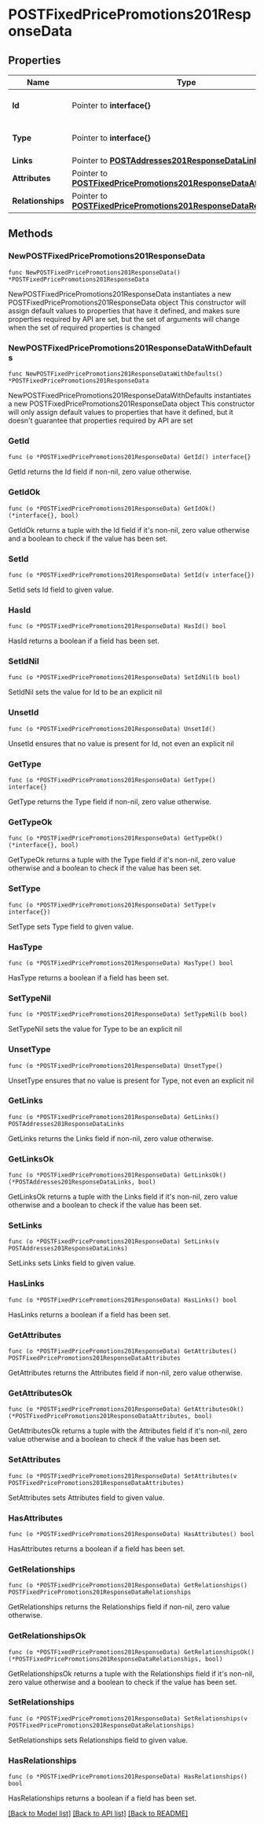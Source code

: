 # POSTFixedPricePromotions201ResponseData

## Properties

Name | Type | Description | Notes
------------ | ------------- | ------------- | -------------
**Id** | Pointer to **interface{}** | The resource&#39;s id | [optional] 
**Type** | Pointer to **interface{}** | The resource&#39;s type | [optional] 
**Links** | Pointer to [**POSTAddresses201ResponseDataLinks**](POSTAddresses201ResponseDataLinks.md) |  | [optional] 
**Attributes** | Pointer to [**POSTFixedPricePromotions201ResponseDataAttributes**](POSTFixedPricePromotions201ResponseDataAttributes.md) |  | [optional] 
**Relationships** | Pointer to [**POSTFixedPricePromotions201ResponseDataRelationships**](POSTFixedPricePromotions201ResponseDataRelationships.md) |  | [optional] 

## Methods

### NewPOSTFixedPricePromotions201ResponseData

`func NewPOSTFixedPricePromotions201ResponseData() *POSTFixedPricePromotions201ResponseData`

NewPOSTFixedPricePromotions201ResponseData instantiates a new POSTFixedPricePromotions201ResponseData object
This constructor will assign default values to properties that have it defined,
and makes sure properties required by API are set, but the set of arguments
will change when the set of required properties is changed

### NewPOSTFixedPricePromotions201ResponseDataWithDefaults

`func NewPOSTFixedPricePromotions201ResponseDataWithDefaults() *POSTFixedPricePromotions201ResponseData`

NewPOSTFixedPricePromotions201ResponseDataWithDefaults instantiates a new POSTFixedPricePromotions201ResponseData object
This constructor will only assign default values to properties that have it defined,
but it doesn't guarantee that properties required by API are set

### GetId

`func (o *POSTFixedPricePromotions201ResponseData) GetId() interface{}`

GetId returns the Id field if non-nil, zero value otherwise.

### GetIdOk

`func (o *POSTFixedPricePromotions201ResponseData) GetIdOk() (*interface{}, bool)`

GetIdOk returns a tuple with the Id field if it's non-nil, zero value otherwise
and a boolean to check if the value has been set.

### SetId

`func (o *POSTFixedPricePromotions201ResponseData) SetId(v interface{})`

SetId sets Id field to given value.

### HasId

`func (o *POSTFixedPricePromotions201ResponseData) HasId() bool`

HasId returns a boolean if a field has been set.

### SetIdNil

`func (o *POSTFixedPricePromotions201ResponseData) SetIdNil(b bool)`

 SetIdNil sets the value for Id to be an explicit nil

### UnsetId
`func (o *POSTFixedPricePromotions201ResponseData) UnsetId()`

UnsetId ensures that no value is present for Id, not even an explicit nil
### GetType

`func (o *POSTFixedPricePromotions201ResponseData) GetType() interface{}`

GetType returns the Type field if non-nil, zero value otherwise.

### GetTypeOk

`func (o *POSTFixedPricePromotions201ResponseData) GetTypeOk() (*interface{}, bool)`

GetTypeOk returns a tuple with the Type field if it's non-nil, zero value otherwise
and a boolean to check if the value has been set.

### SetType

`func (o *POSTFixedPricePromotions201ResponseData) SetType(v interface{})`

SetType sets Type field to given value.

### HasType

`func (o *POSTFixedPricePromotions201ResponseData) HasType() bool`

HasType returns a boolean if a field has been set.

### SetTypeNil

`func (o *POSTFixedPricePromotions201ResponseData) SetTypeNil(b bool)`

 SetTypeNil sets the value for Type to be an explicit nil

### UnsetType
`func (o *POSTFixedPricePromotions201ResponseData) UnsetType()`

UnsetType ensures that no value is present for Type, not even an explicit nil
### GetLinks

`func (o *POSTFixedPricePromotions201ResponseData) GetLinks() POSTAddresses201ResponseDataLinks`

GetLinks returns the Links field if non-nil, zero value otherwise.

### GetLinksOk

`func (o *POSTFixedPricePromotions201ResponseData) GetLinksOk() (*POSTAddresses201ResponseDataLinks, bool)`

GetLinksOk returns a tuple with the Links field if it's non-nil, zero value otherwise
and a boolean to check if the value has been set.

### SetLinks

`func (o *POSTFixedPricePromotions201ResponseData) SetLinks(v POSTAddresses201ResponseDataLinks)`

SetLinks sets Links field to given value.

### HasLinks

`func (o *POSTFixedPricePromotions201ResponseData) HasLinks() bool`

HasLinks returns a boolean if a field has been set.

### GetAttributes

`func (o *POSTFixedPricePromotions201ResponseData) GetAttributes() POSTFixedPricePromotions201ResponseDataAttributes`

GetAttributes returns the Attributes field if non-nil, zero value otherwise.

### GetAttributesOk

`func (o *POSTFixedPricePromotions201ResponseData) GetAttributesOk() (*POSTFixedPricePromotions201ResponseDataAttributes, bool)`

GetAttributesOk returns a tuple with the Attributes field if it's non-nil, zero value otherwise
and a boolean to check if the value has been set.

### SetAttributes

`func (o *POSTFixedPricePromotions201ResponseData) SetAttributes(v POSTFixedPricePromotions201ResponseDataAttributes)`

SetAttributes sets Attributes field to given value.

### HasAttributes

`func (o *POSTFixedPricePromotions201ResponseData) HasAttributes() bool`

HasAttributes returns a boolean if a field has been set.

### GetRelationships

`func (o *POSTFixedPricePromotions201ResponseData) GetRelationships() POSTFixedPricePromotions201ResponseDataRelationships`

GetRelationships returns the Relationships field if non-nil, zero value otherwise.

### GetRelationshipsOk

`func (o *POSTFixedPricePromotions201ResponseData) GetRelationshipsOk() (*POSTFixedPricePromotions201ResponseDataRelationships, bool)`

GetRelationshipsOk returns a tuple with the Relationships field if it's non-nil, zero value otherwise
and a boolean to check if the value has been set.

### SetRelationships

`func (o *POSTFixedPricePromotions201ResponseData) SetRelationships(v POSTFixedPricePromotions201ResponseDataRelationships)`

SetRelationships sets Relationships field to given value.

### HasRelationships

`func (o *POSTFixedPricePromotions201ResponseData) HasRelationships() bool`

HasRelationships returns a boolean if a field has been set.


[[Back to Model list]](../README.md#documentation-for-models) [[Back to API list]](../README.md#documentation-for-api-endpoints) [[Back to README]](../README.md)


